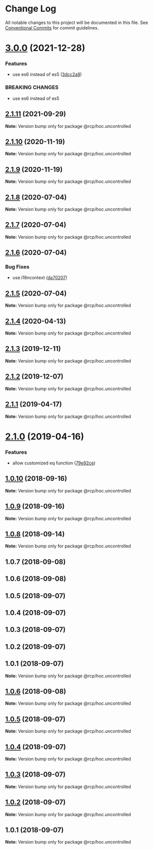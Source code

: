 # Change Log

All notable changes to this project will be documented in this file.
See [Conventional Commits](https://conventionalcommits.org) for commit guidelines.

<a name="3.0.0"></a>

# [3.0.0](https://github.com/imcuttle/rcp/compare/@rcp/hoc.uncontrolled@2.1.11...@rcp/hoc.uncontrolled@3.0.0) (2021-12-28)

### Features

- use es6 instead of es5 ([3dcc2a8](https://github.com/imcuttle/rcp/commit/3dcc2a8))

### BREAKING CHANGES

- use es6 instead of es5

<a name="2.1.11"></a>

## [2.1.11](https://github.com/imcuttle/rcp/compare/@rcp/hoc.uncontrolled@2.1.10...@rcp/hoc.uncontrolled@2.1.11) (2021-09-29)

**Note:** Version bump only for package @rcp/hoc.uncontrolled

<a name="2.1.10"></a>

## [2.1.10](https://github.com/imcuttle/rcp/compare/@rcp/hoc.uncontrolled@2.1.9...@rcp/hoc.uncontrolled@2.1.10) (2020-11-19)

**Note:** Version bump only for package @rcp/hoc.uncontrolled

<a name="2.1.9"></a>

## [2.1.9](https://github.com/imcuttle/rcp/compare/@rcp/hoc.uncontrolled@2.1.8...@rcp/hoc.uncontrolled@2.1.9) (2020-11-19)

**Note:** Version bump only for package @rcp/hoc.uncontrolled

<a name="2.1.8"></a>

## [2.1.8](https://github.com/imcuttle/rcp/compare/@rcp/hoc.uncontrolled@2.1.7...@rcp/hoc.uncontrolled@2.1.8) (2020-07-04)

**Note:** Version bump only for package @rcp/hoc.uncontrolled

<a name="2.1.7"></a>

## [2.1.7](https://github.com/imcuttle/rcp/compare/@rcp/hoc.uncontrolled@2.1.6...@rcp/hoc.uncontrolled@2.1.7) (2020-07-04)

**Note:** Version bump only for package @rcp/hoc.uncontrolled

<a name="2.1.6"></a>

## [2.1.6](https://github.com/imcuttle/rcp/compare/@rcp/hoc.uncontrolled@2.1.5...@rcp/hoc.uncontrolled@2.1.6) (2020-07-04)

### Bug Fixes

- use.i18ncontext ([da70207](https://github.com/imcuttle/rcp/commit/da70207))

<a name="2.1.5"></a>

## [2.1.5](https://github.com/imcuttle/rcp/compare/@rcp/hoc.uncontrolled@2.1.4...@rcp/hoc.uncontrolled@2.1.5) (2020-07-04)

**Note:** Version bump only for package @rcp/hoc.uncontrolled

<a name="2.1.4"></a>

## [2.1.4](https://github.com/imcuttle/rcp/compare/@rcp/hoc.uncontrolled@2.1.3...@rcp/hoc.uncontrolled@2.1.4) (2020-04-13)

**Note:** Version bump only for package @rcp/hoc.uncontrolled

<a name="2.1.3"></a>

## [2.1.3](https://github.com/imcuttle/rcp/compare/@rcp/hoc.uncontrolled@2.1.2...@rcp/hoc.uncontrolled@2.1.3) (2019-12-11)

**Note:** Version bump only for package @rcp/hoc.uncontrolled

<a name="2.1.2"></a>

## [2.1.2](https://github.com/imcuttle/rcp/compare/@rcp/hoc.uncontrolled@2.1.1...@rcp/hoc.uncontrolled@2.1.2) (2019-12-07)

**Note:** Version bump only for package @rcp/hoc.uncontrolled

<a name="2.1.1"></a>

## [2.1.1](https://github.com/imcuttle/rcp/compare/@rcp/hoc.uncontrolled@2.1.0...@rcp/hoc.uncontrolled@2.1.1) (2019-04-17)

**Note:** Version bump only for package @rcp/hoc.uncontrolled

<a name="2.1.0"></a>

# [2.1.0](https://github.com/imcuttle/rcp/compare/@rcp/hoc.uncontrolled@1.0.10...@rcp/hoc.uncontrolled@2.1.0) (2019-04-16)

### Features

- allow customized eq function ([79e92ce](https://github.com/imcuttle/rcp/commit/79e92ce))

<a name="1.0.10"></a>

## [1.0.10](https://github.com/imcuttle/rcp/compare/@rcp/hoc.uncontrolled@1.0.9...@rcp/hoc.uncontrolled@1.0.10) (2018-09-16)

**Note:** Version bump only for package @rcp/hoc.uncontrolled

<a name="1.0.9"></a>

## [1.0.9](https://github.com/imcuttle/rcp/compare/@rcp/hoc.uncontrolled@1.0.8...@rcp/hoc.uncontrolled@1.0.9) (2018-09-16)

**Note:** Version bump only for package @rcp/hoc.uncontrolled

<a name="1.0.8"></a>

## [1.0.8](https://github.com/imcuttle/rcp/compare/@rcp/hoc.uncontrolled@1.0.7...@rcp/hoc.uncontrolled@1.0.8) (2018-09-14)

**Note:** Version bump only for package @rcp/hoc.uncontrolled

<a name="1.0.7"></a>

## 1.0.7 (2018-09-08)

<a name="1.0.6"></a>

## 1.0.6 (2018-09-08)

<a name="1.0.5"></a>

## 1.0.5 (2018-09-07)

<a name="1.0.4"></a>

## 1.0.4 (2018-09-07)

<a name="1.0.3"></a>

## 1.0.3 (2018-09-07)

<a name="1.0.2"></a>

## 1.0.2 (2018-09-07)

<a name="1.0.1"></a>

## 1.0.1 (2018-09-07)

**Note:** Version bump only for package @rcp/hoc.uncontrolled

<a name="1.0.6"></a>

## [1.0.6](https://github.com/imcuttle/rcp/compare/v1.0.5...v1.0.6) (2018-09-08)

**Note:** Version bump only for package @rcp/hoc.uncontrolled

<a name="1.0.5"></a>

## [1.0.5](https://github.com/imcuttle/rcp/compare/v1.0.4...v1.0.5) (2018-09-07)

**Note:** Version bump only for package @rcp/hoc.uncontrolled

<a name="1.0.4"></a>

## [1.0.4](https://github.com/imcuttle/rcp/compare/v1.0.3...v1.0.4) (2018-09-07)

**Note:** Version bump only for package @rcp/hoc.uncontrolled

<a name="1.0.3"></a>

## [1.0.3](https://github.com/imcuttle/rcp/compare/v1.0.2...v1.0.3) (2018-09-07)

**Note:** Version bump only for package @rcp/hoc.uncontrolled

<a name="1.0.2"></a>

## [1.0.2](https://github.com/imcuttle/rcp/compare/v1.0.1...v1.0.2) (2018-09-07)

**Note:** Version bump only for package @rcp/hoc.uncontrolled

<a name="1.0.1"></a>

## 1.0.1 (2018-09-07)

**Note:** Version bump only for package @rcp/hoc.uncontrolled
